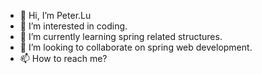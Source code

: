 - 👋 Hi, I’m Peter.Lu
- 👀 I’m interested in coding.
- 🌱 I’m currently learning spring related structures.
- 💞️ I’m looking to collaborate on spring web development.
- 📫 How to reach me?

<!---
peterldl/peterldl is a ✨ special ✨ repository because its `README.md` (this file) appears on your GitHub profile.
You can click the Preview link to take a look at your changes.
--->
